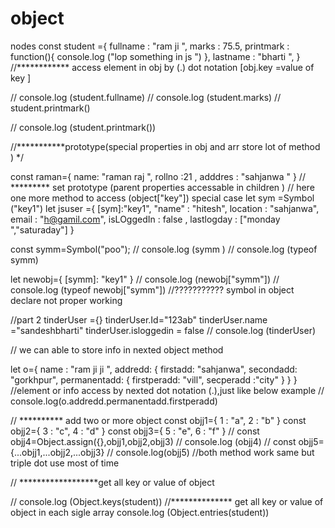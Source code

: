 # object
nodes 
const student ={
    fullname : "ram ji ",
    marks : 75.5,
    printmark : function(){
        console.log ("lop something in js ")
    },
    lastname : "bharti ",
}
//************ access element in obj by (.) dot notation [obj.key =value of key ]

// console.log (student.fullname)
// console.log (student.marks)
// student.printmark()

// console.log (student.printmark())


//***********prototype(special properties in obj and arr store lot of method )  */
 
const raman={
    name: "raman raj ",
    rollno :21 ,
    adddres : "sahjanwa "
}
// ********* set prototype (parent properties accessable in children )
// here one more method to access (object["key"]) special case 
let sym  =Symbol ("key1") 
 let jsuser ={
    [sym]:"key1",
    "name" : "hitesh",
    location : "sahjanwa",
    email : "h@gamil.com",
    isLOggedIn : false ,
    lastlogday : ["monday ","saturaday"]
}

const symm=Symbol("poo");
// console.log (symm )
// console.log (typeof symm) 
 
let newobj={
    [symm]: "key1"
}
// console.log (newobj["symm"])
// console.log (typeof newobj["symm"])
//??????????? symbol in object declare not proper working 



//part 2 
tinderUser ={}
tinderUser.Id="123ab"
tinderUser.name ="sandeshbharti"
tinderUser.isloggedin = false 
// console.log (tinderUser)

// we can able to store info in nexted object method 
 
let o={
    name : "ram ji ji ",
    addredd: {
        firstadd: "sahjanwa",
        secondadd: "gorkhpur",
        permanentadd: {
            firstperadd: "vill",
            secperadd :"city"
        }
    }
}
//element or info access by nexted dot notation (.),just like below example 
// console.log(o.addredd.permanentadd.firstperadd)



// ********** add two or more object 
const objj1={
    1 : "a",
    2 : "b"
}
const objj2={
    3 : "c",
    4 : "d"
}
const objj3={
    5 : "e",
    6 : "f"
}
// const objj4=Object.assign({},objj1,objj2,objj3)
// console.log (objj4)
// const objj5={...objj1,...objj2,...objj3}
// console.log(objj5)
//both method work same but triple dot use most of time 


// ******************get all key or value of object 

// console.log (Object.keys(student))
//************** get all key or value of object in each sigle array 
console.log (Object.entries(student))









